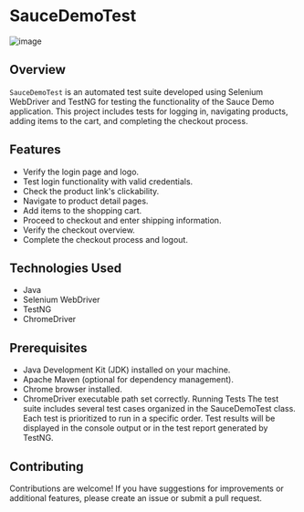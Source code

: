 # SauceDemoTest
![image](https://github.com/user-attachments/assets/2f01bb0f-dfb3-439a-a7f0-0b37761c60e4)

## Overview

`SauceDemoTest` is an automated test suite developed using Selenium WebDriver and TestNG for testing the functionality of the Sauce Demo application. This project includes tests for logging in, navigating products, adding items to the cart, and completing the checkout process.

## Features

- Verify the login page and logo.
- Test login functionality with valid credentials.
- Check the product link's clickability.
- Navigate to product detail pages.
- Add items to the shopping cart.
- Proceed to checkout and enter shipping information.
- Verify the checkout overview.
- Complete the checkout process and logout.

## Technologies Used

- Java
- Selenium WebDriver
- TestNG
- ChromeDriver

## Prerequisites

- Java Development Kit (JDK) installed on your machine.
- Apache Maven (optional for dependency management).
- Chrome browser installed.
- ChromeDriver executable path set correctly.
Running Tests
The test suite includes several test cases organized in the SauceDemoTest class.
Each test is prioritized to run in a specific order.
Test results will be displayed in the console output or in the test report generated by TestNG.

## Contributing
Contributions are welcome! If you have suggestions for improvements or additional features, please create an issue or submit a pull request.
